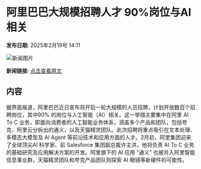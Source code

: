 # 阿里巴巴大规模招聘人才 90%岗位与AI相关

**发布日期**: 2025年2月19号 14:11

![新闻图片](https://pic.chinaz.com/picmap/201811151614000705_34.jpg)

**新闻链接**: [点击查看原文](https://www.aibase.com/zh/news/15516)

## 内容

据界面报道，阿里巴巴近日宣布将开启一轮大规模的人员招聘，计划开放数百个招聘岗位，其中90% 的岗位与人工智能（AI）相关。这一举措主要集中在阿里 AI To C 业务，即面向消费者的人工智能业务体系，涵盖多个产品和团队，包括夸克、阿里云分拆出的通义，以及天猫精灵团队。此次招聘将重点吸引在文本处理、多模态大模型及 AI Agent 等前沿技术和应用方面的人才。2月初，阿里集团迎来了全球顶尖AI 科学家、前 Salesforce 集团副总裁许主洪，他将负责 AI To C 业务的基础研究及应用解决方案的开发。阿里旗下的 AI 应用 “通义” 也被并入阿里智能信息事业群，天猫精灵团队和夸克产品团队则探索 AI 眼镜等新硬件的可能性。
